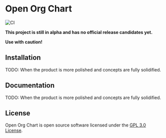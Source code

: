 # Open Org Chart
![CI](https://github.com/nfrostdev/openorgchart/workflows/CI/badge.svg?branch=master)

**This project is still in alpha and has no official release candidates yet.**

**Use with caution!**

## Installation
TODO: When the product is more polished and concepts are fully solidified.

## Documentation
TODO: When the product is more polished and concepts are fully solidified.

## License
Open Org Chart is open source software licensed under the [GPL 3.0 License](https://www.gnu.org/licenses/gpl-3.0.en.html).
